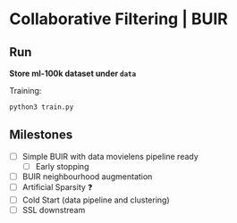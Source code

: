# Collaborative Filtering | BUIR

## Run

**Store ml-100k dataset under `data`**

Training:

```bash
python3 train.py
```

## Milestones

- [ ] Simple BUIR with data movielens pipeline ready
    - [ ] Early stopping
- [ ] BUIR neighbourhood augmentation
- [ ] Artificial Sparsity ❓
- [ ] Cold Start (data pipeline and clustering)
- [ ] SSL downstream
